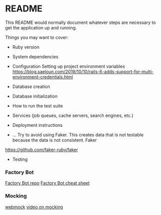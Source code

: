 # README

This README would normally document whatever steps are necessary to get the
application up and running.

Things you may want to cover:

* Ruby version

* System dependencies

* Configuration
Setting up project environment variables
https://blog.saeloun.com/2019/10/10/rails-6-adds-support-for-multi-environment-credentials.html

* Database creation

* Database initialization

* How to run the test suite

* Services (job queues, cache servers, search engines, etc.)

* Deployment instructions

* ...
Try to avoid using Faker. This creates data that is not testable because the data
is not consistent. 
Faker

https://github.com/faker-ruby/faker

* Testing


### Factory Bot
[Factory Bot repo](https://github.com/thoughtbot/factory_bot/wiki)
[Factory Bot cheat sheet](https://devhints.io/factory_bot)

### Mocking
[webmock](https://github.com/bblimke/webmock)
[video on mocking](https://www.youtube.com/watch?v=Okck4Fc557o)